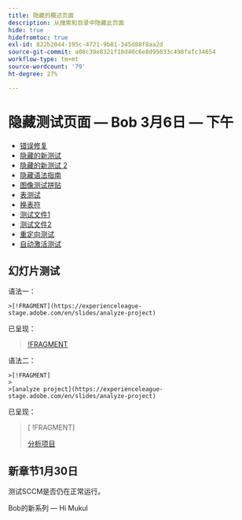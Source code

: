 ```yaml
---
title: 隐藏的概述页面
description: 从搜索和目录中隐藏此页面
hide: true
hidefromtoc: true
exl-id: 822b2044-195c-4721-9b81-345d88f8aa2d
source-git-commit: a08c39e8321f18d40c6e8d95033c498fafc34654
workflow-type: tm+mt
source-wordcount: '79'
ht-degree: 27%

---
```


# 隐藏测试页面 — Bob 3月6日 — 下午

+ [错误修复](hidden/bug-fixes.md)
+ [隐藏的新测试](hidden-new-test.md)
+ [隐藏的新测试 2](hidden-new-test-2.md)
+ [隐藏语法指南](hidden/syntax-style-guide.md)
+ [图像测试拼贴](hidden/test-page.md)
+ [表测试](hidden/tables.md)
+ [换表符](hidden/table-breaks.md)
+ [测试文件1](hidden/note-test.md)
+ [测试文件2](hidden-test.md)
+ [重定向测试](hidden/test-redirection.md)
+ [自动激活测试](hidden/autoactivate.md)

## 幻灯片测试

语法一：

```
>[!FRAGMENT](https://experienceleague-stage.adobe.com/en/slides/analyze-project)
```

已呈现：

>[ !FRAGMENT](https://experienceleague-stage.adobe.com/en/slides/analyze-project)


语法二：

```
>[!FRAGMENT]
>
>[analyze project](https://experienceleague-stage.adobe.com/en/slides/analyze-project)
```

已呈现：

>[ !FRAGMENT]
>
>[分析项目](https://experienceleague-stage.adobe.com/en/slides/analyze-project)



## 新章节1月30日

测试SCCM是否仍在正常运行。

Bob的新系列 — Hi Mukul
